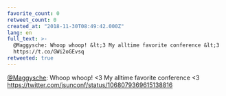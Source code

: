 ```yaml
---
favorite_count: 0
retweet_count: 0
created_at: "2018-11-30T08:49:42.000Z"
lang: en
full_text: >-
  @Maggysche: Whoop whoop! &lt;3 My alltime favorite conference &lt;3
  https://t.co/GWi2oGEvsq
retweeted: true
---
```


[@Maggysche](https://twitter.com/Maggysche): Whoop whoop! &lt;3 My alltime
favorite conference &lt;3
<https://twitter.com/jsunconf/status/1068079369615138816>
